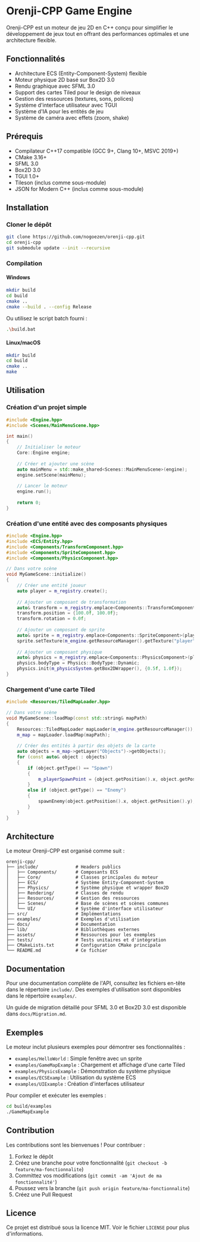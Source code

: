 # Orenji-CPP Game Engine

Orenji-CPP est un moteur de jeu 2D en C++ conçu pour simplifier le développement de jeux tout en offrant des performances optimales et une architecture flexible.

## Fonctionnalités

- Architecture ECS (Entity-Component-System) flexible
- Moteur physique 2D basé sur Box2D 3.0
- Rendu graphique avec SFML 3.0
- Support des cartes Tiled pour le design de niveaux
- Gestion des ressources (textures, sons, polices)
- Système d'interface utilisateur avec TGUI
- Système d'IA pour les entités de jeu
- Système de caméra avec effets (zoom, shake)

## Prérequis

- Compilateur C++17 compatible (GCC 9+, Clang 10+, MSVC 2019+)
- CMake 3.16+
- SFML 3.0
- Box2D 3.0
- TGUI 1.0+
- Tileson (inclus comme sous-module)
- JSON for Modern C++ (inclus comme sous-module)

## Installation

### Cloner le dépôt

```bash
git clone https://github.com/nogoezen/orenji-cpp.git
cd orenji-cpp
git submodule update --init --recursive
```

### Compilation

#### Windows

```bash
mkdir build
cd build
cmake ..
cmake --build . --config Release
```

Ou utilisez le script batch fourni :

```bash
.\build.bat
```

#### Linux/macOS

```bash
mkdir build
cd build
cmake ..
make
```

## Utilisation

### Création d'un projet simple

```cpp
#include <Engine.hpp>
#include <Scenes/MainMenuScene.hpp>

int main()
{
    // Initialiser le moteur
    Core::Engine engine;
    
    // Créer et ajouter une scène
    auto mainMenu = std::make_shared<Scenes::MainMenuScene>(engine);
    engine.setScene(mainMenu);
    
    // Lancer le moteur
    engine.run();
    
    return 0;
}
```

### Création d'une entité avec des composants physiques

```cpp
#include <Engine.hpp>
#include <ECS/Entity.hpp>
#include <Components/TransformComponent.hpp>
#include <Components/SpriteComponent.hpp>
#include <Components/PhysicsComponent.hpp>

// Dans votre scène
void MyGameScene::initialize()
{
    // Créer une entité joueur
    auto player = m_registry.create();
    
    // Ajouter un composant de transformation
    auto& transform = m_registry.emplace<Components::TransformComponent>(player);
    transform.position = {100.0f, 100.0f};
    transform.rotation = 0.0f;
    
    // Ajouter un composant de sprite
    auto& sprite = m_registry.emplace<Components::SpriteComponent>(player);
    sprite.setTexture(m_engine.getResourceManager().getTexture("player"));
    
    // Ajouter un composant physique
    auto& physics = m_registry.emplace<Components::PhysicsComponent>(player);
    physics.bodyType = Physics::BodyType::Dynamic;
    physics.init(m_physicsSystem.getBox2DWrapper(), {0.5f, 1.0f});
}
```

### Chargement d'une carte Tiled

```cpp
#include <Resources/TiledMapLoader.hpp>

// Dans votre scène
void MyGameScene::loadMap(const std::string& mapPath)
{
    Resources::TiledMapLoader mapLoader(m_engine.getResourceManager());
    m_map = mapLoader.loadMap(mapPath);
    
    // Créer des entités à partir des objets de la carte
    auto objects = m_map->getLayer("Objects")->getObjects();
    for (const auto& object : objects)
    {
        if (object.getType() == "Spawn")
        {
            m_playerSpawnPoint = {object.getPosition().x, object.getPosition().y};
        }
        else if (object.getType() == "Enemy")
        {
            spawnEnemy(object.getPosition().x, object.getPosition().y);
        }
    }
}
```

## Architecture

Le moteur Orenji-CPP est organisé comme suit :

```
orenji-cpp/
├── include/              # Headers publics
│   ├── Components/       # Composants ECS
│   ├── Core/             # Classes principales du moteur
│   ├── ECS/              # Système Entity-Component-System
│   ├── Physics/          # Système physique et wrapper Box2D
│   ├── Rendering/        # Classes de rendu
│   ├── Resources/        # Gestion des ressources
│   ├── Scenes/           # Base de scènes et scènes communes
│   └── UI/               # Système d'interface utilisateur
├── src/                  # Implémentations
├── examples/             # Exemples d'utilisation
├── docs/                 # Documentation
├── lib/                  # Bibliothèques externes
├── assets/               # Ressources pour les exemples
├── tests/                # Tests unitaires et d'intégration
├── CMakeLists.txt        # Configuration CMake principale
└── README.md             # Ce fichier
```

## Documentation

Pour une documentation complète de l'API, consultez les fichiers en-tête dans le répertoire `include/`. Des exemples d'utilisation sont disponibles dans le répertoire `examples/`.

Un guide de migration détaillé pour SFML 3.0 et Box2D 3.0 est disponible dans `docs/Migration.md`.

## Exemples

Le moteur inclut plusieurs exemples pour démontrer ses fonctionnalités :

- `examples/HelloWorld` : Simple fenêtre avec un sprite
- `examples/GameMapExample` : Chargement et affichage d'une carte Tiled
- `examples/PhysicsExample` : Démonstration du système physique
- `examples/ECSExample` : Utilisation du système ECS
- `examples/UIExample` : Création d'interfaces utilisateur

Pour compiler et exécuter les exemples :

```bash
cd build/examples
./GameMapExample
```

## Contribution

Les contributions sont les bienvenues ! Pour contribuer :

1. Forkez le dépôt
2. Créez une branche pour votre fonctionnalité (`git checkout -b feature/ma-fonctionnalite`)
3. Committez vos modifications (`git commit -am 'Ajout de ma fonctionnalité'`)
4. Poussez vers la branche (`git push origin feature/ma-fonctionnalite`)
5. Créez une Pull Request

## Licence

Ce projet est distribué sous la licence MIT. Voir le fichier `LICENSE` pour plus d'informations. 